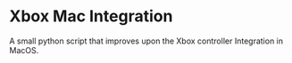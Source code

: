 # Xbox Mac Integration
 A small python script that improves upon the Xbox controller Integration in MacOS.
